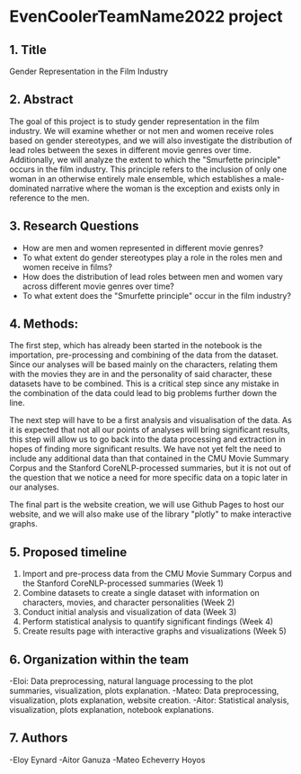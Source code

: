 # EvenCoolerTeamName2022 project

## 1. Title
Gender Representation in the Film Industry
## 2. Abstract
The goal of this project is to study gender representation in the film industry. We will examine whether or not men and women receive roles based on gender stereotypes, and we will also investigate the distribution of lead roles between the sexes in different movie genres over time. Additionally, we will analyze the extent to which the "Smurfette principle" occurs in the film industry. This principle refers to the inclusion of only one woman in an otherwise entirely male ensemble, which establishes a male-dominated narrative where the woman is the exception and exists only in reference to the men.
## 3. Research Questions
- How are men and women represented in different movie genres?
- To what extent do gender stereotypes play a role in the roles men and women receive in films?
- How does the distribution of lead roles between men and women vary across different movie genres over time?
- To what extent does the "Smurfette principle" occur in the film industry?
## 4. Methods:
The first step, which has already been started in the notebook is the importation, pre-processing and combining of the data from the dataset.
Since our analyses will be based mainly on the characters, relating them with the movies they are in and the personality of said character, these datasets have to be combined. This is a critical step since any mistake in the combination of the data could lead to big problems further down the line.

The next step will have to be a first analysis and visualisation of the data.
As it is expected that not all our points of analyses will bring significant results, this step will allow us to go back into the data processing and extraction in hopes of finding more significant results. We have not yet felt the need to include any additional data than that contained in the CMU Movie Summary Corpus and the Stanford CoreNLP-processed summaries, but it is not out of the question that we notice a need for more specific data on a topic later in our analyses.

The final part is the website creation, we will use Github Pages to host our website, and we will also make use of the library "plotly" to make interactive graphs.
## 5. Proposed timeline
1. Import and pre-process data from the CMU Movie Summary Corpus and the Stanford CoreNLP-processed summaries (Week 1)
2. Combine datasets to create a single dataset with information on characters, movies, and character personalities (Week 2)
3. Conduct initial analysis and visualization of data (Week 3)
4. Perform statistical analysis to quantify significant findings (Week 4)
5. Create results page with interactive graphs and visualizations (Week 5)

## 6. Organization within the team
-Eloi: Data preprocessing, natural language processing to the plot summaries, visualization, plots explanation.
-Mateo: Data preprocessing, visualization, plots explanation, website creation.
-Aitor: Statistical analysis, visualization, plots explanation, notebook explanations.

## 7. Authors
-Eloy Eynard
-Aitor Ganuza
-Mateo Echeverry Hoyos
